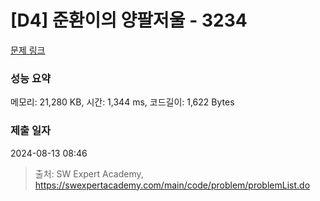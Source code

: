 # [D4] 준환이의 양팔저울 - 3234 

[문제 링크](https://swexpertacademy.com/main/code/problem/problemDetail.do?contestProbId=AWAe7XSKfUUDFAUw) 

### 성능 요약

메모리: 21,280 KB, 시간: 1,344 ms, 코드길이: 1,622 Bytes

### 제출 일자

2024-08-13 08:46



> 출처: SW Expert Academy, https://swexpertacademy.com/main/code/problem/problemList.do
